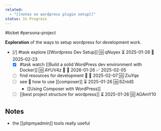 ```yaml
---
related:
  - "[[notes on wordpress plugin setup]]"
status: In Progress
---
```

#ticket #persona-project 

**Exploration** of the ways to setup wordpress for development work.

- [/] #task explore [[Wordpress Dev Setup]] 🆔 qNuyex ⏳ 2025-01-28 📅 2025-02-23
	- [x] #task watch [[Build a solid WordPress dev environment with Docker]] 🆔 AYUV4z 🔼 📅 2026-01-26 ✅ 2025-02-05
	- [ ] find resources for development 🔼 📅 2025-02-07 🆔 ZiuYqe
	- [ ] see 👀 how to use [[composer]] ⏳ 2025-01-26 🆔 6ZnldS
		- [[Using Composer with WordPress]]
	- [ ] [[best project structure for wordpress]] ⏳ 2025-01-26 🆔 AGAmY10

## Notes
- the [[phpmyadmin]] tools really useful

